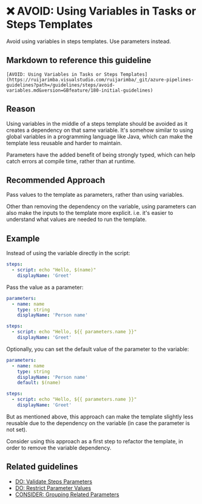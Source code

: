 # ❌ AVOID: Using Variables in Tasks or Steps Templates

Avoid using variables in steps templates. Use parameters instead.

## Markdown to reference this guideline

```plaintext
[AVOID: Using Variables in Tasks or Steps Templates](https://ruijarimba.visualstudio.com/ruijarimba/_git/azure-pipelines-guidelines?path=/guidelines/steps/avoid-variables.md&version=GBfeature/180-initial-guidelines)
```

## Reason

Using variables in the middle of a steps template should be avoided as it
creates a dependency on that same variable. It's somehow similar to using global
variables in a programming language like Java, which can make the template less
reusable and harder to maintain.

Parameters have the added benefit of being strongly typed, which can help catch
errors at compile time, rather than at runtime.

## Recommended Approach

Pass values to the template as parameters, rather than using variables.

Other than removing the dependency on the variable, using parameters can also
make the inputs to the template more explicit. i.e. it's easier to understand
what values are needed to run the template.

## Example

Instead of using the variable directly in the script:

```yaml
steps:
  - script: echo "Hello, $(name)"
    displayName: 'Greet'
```

Pass the value as a parameter:

```yaml
parameters:
  - name: name
    type: string
    displayName: 'Person name'

steps:
  - script: echo "Hello, ${{ parameters.name }}"
    displayName: 'Greet'
```

Optionally, you can set the default value of the parameter to the variable:

```yaml
parameters:
  - name: name
    type: string
    displayName: 'Person name'
    default: $(name)

steps:
  - script: echo "Hello, ${{ parameters.name }}"
    displayName: 'Greet'
```

But as mentioned above, this approach can make the template slightly less
reusable due to the dependency on the variable (in case the parameter is not
set).

Consider using this approach as a first step to refactor the template, in order
to remove the variable dependency.

## Related guidelines

- [DO: Validate Steps Parameters](/guidelines/steps/do-validate-parameters.md)
- [DO: Restrict Parameter Values](/guidelines/parameters/do-restrict-values.md)
- [CONSIDER: Grouping Related Parameters](/guidelines/parameters/consider-grouping.md)
